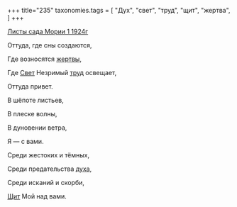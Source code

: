 +++
title="235"
taxonomies.tags = [
 "Дух",
 "свет",
 "труд",
 "щит",
 "жертва",
]
+++

[Листы сада Мории 1 1924г](/agni/1924)

Оттуда, где сны создаются,   

Где возносятся [жертвы](/tags/жертва),   

Где [Свет](/tags/свет) Незримый [труд](/tags/труд) освещает,    

Оттуда привет.   

В шёпоте листьев,   

В плеске волны,   

В дуновении ветра,   

Я — с вами.   

Среди жестоких и тёмных,   

Среди предательства [духа](/tags/Дух),   

Среди исканий и скорби,   

[Щит](/tags/щит) Мой над вами.   

